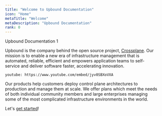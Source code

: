 ```yaml
---
title: "Welcome to Upbound Documentation"
icon: "Home"
metaTitle: "Welcome"
metaDescription: "Upbound Documentation"
rank: 0
---
```


Upbound Documentation 1

Upbound is the company behind the open source project,
[Crossplane]. Our mission is to enable a new era of
infrastructure management that is automated, reliable, efficient and empowers
application teams to self-service and deliver software faster, accelerating
innovation.

`youtube: https://www.youtube.com/embed/jyv0SBXoVXA`

Our products help customers deploy control plane architectures to production and
manage them at scale. We offer plans which meet the needs of both individual
community members and large enterprises managing some of the most complicated
infrastructure environments in the world.

Let's [get started]!

[Crossplane]: https://crossplane.io
[get started]: getting-started/install-and-setup
